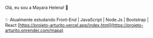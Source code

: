 <p align="left">Olá, eu sou a Mayara Helena! 🔭</p>

###
</h1>

###
</div>

<p align="left">
  
✨ Atualmente estudando Front-End | JavaScript | Node.Js | Bootstrap | React
[https://projeto-arturito.vercel.app/index.html](https://projeto-arturito.onrender.com/mapa)


